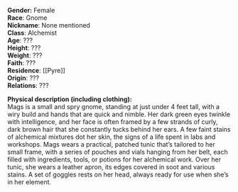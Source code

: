 **Gender:** Female    
**Race**: Gnome  
**Nickname**: None mentioned  
**Class**: Alchemist  
**Age**: ???  
**Height**: ???  
**Weight**: ???  
**Faith**: ???  
**Residence**: [[Pyre]]  
**Origin**: ???  
**Relations**: ???

**Physical description (including clothing):**  
Mags is a small and spry gnome, standing at just under 4 feet tall, with a wiry build and hands that are quick and nimble. Her dark green eyes twinkle with intelligence, and her face is often framed by a few strands of curly, dark brown hair that she constantly tucks behind her ears. A few faint stains of alchemical mixtures dot her skin, the signs of a life spent in labs and workshops. Mags wears a practical, patched tunic that’s tailored to her small frame, with a series of pouches and vials hanging from her belt, each filled with ingredients, tools, or potions for her alchemical work. Over her tunic, she wears a leather apron, its edges covered in soot and various stains. A set of goggles rests on her head, always ready for use when she’s in her element.